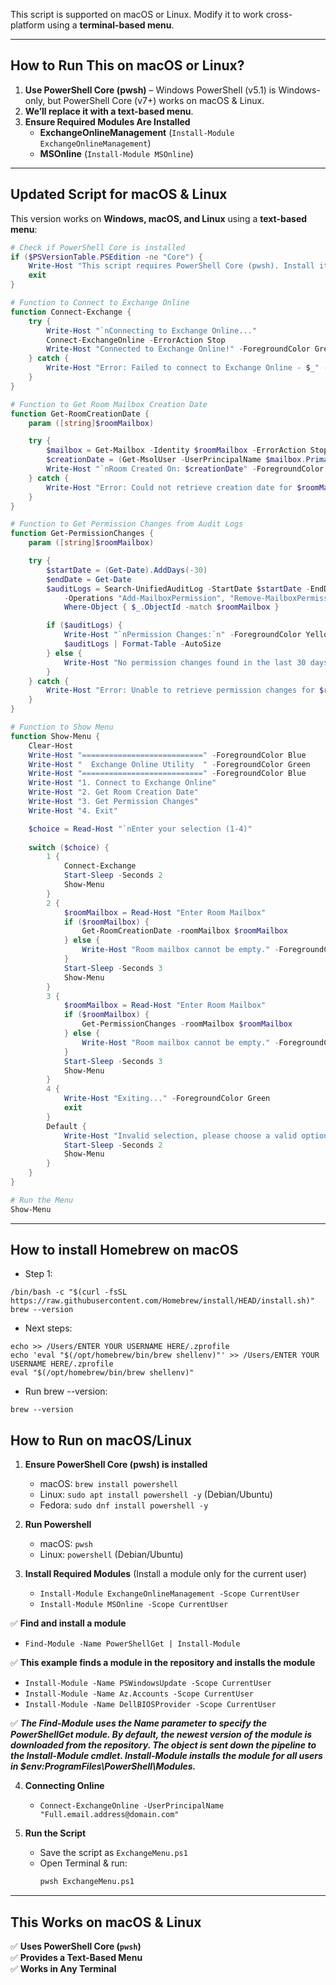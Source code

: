 This script is supported on macOS or Linux. Modify it to work cross-platform using a **terminal-based menu**.

---

## **How to Run This on macOS or Linux?**
1. **Use PowerShell Core (pwsh)** – Windows PowerShell (v5.1) is Windows-only, but PowerShell Core (v7+) works on macOS & Linux.  
2. **We’ll replace it with a text-based menu**.  
3. **Ensure Required Modules Are Installed**  
   - **ExchangeOnlineManagement** (`Install-Module ExchangeOnlineManagement`)  
   - **MSOnline** (`Install-Module MSOnline`)  

---

## **Updated Script for macOS & Linux**
This version works on **Windows, macOS, and Linux** using a **text-based menu**:

```powershell
# Check if PowerShell Core is installed
if ($PSVersionTable.PSEdition -ne "Core") {
    Write-Host "This script requires PowerShell Core (pwsh). Install it from https://aka.ms/powershell" -ForegroundColor Red
    exit
}

# Function to Connect to Exchange Online
function Connect-Exchange {
    try {
        Write-Host "`nConnecting to Exchange Online..."
        Connect-ExchangeOnline -ErrorAction Stop
        Write-Host "Connected to Exchange Online!" -ForegroundColor Green
    } catch {
        Write-Host "Error: Failed to connect to Exchange Online - $_" -ForegroundColor Red
    }
}

# Function to Get Room Mailbox Creation Date
function Get-RoomCreationDate {
    param ([string]$roomMailbox)

    try {
        $mailbox = Get-Mailbox -Identity $roomMailbox -ErrorAction Stop
        $creationDate = (Get-MsolUser -UserPrincipalName $mailbox.PrimarySmtpAddress).WhenCreated
        Write-Host "`nRoom Created On: $creationDate" -ForegroundColor Cyan
    } catch {
        Write-Host "Error: Could not retrieve creation date for $roomMailbox" -ForegroundColor Red
    }
}

# Function to Get Permission Changes from Audit Logs
function Get-PermissionChanges {
    param ([string]$roomMailbox)

    try {
        $startDate = (Get-Date).AddDays(-30)
        $endDate = Get-Date
        $auditLogs = Search-UnifiedAuditLog -StartDate $startDate -EndDate $endDate -RecordType ExchangeAdmin `
            -Operations "Add-MailboxPermission", "Remove-MailboxPermission", "Set-MailboxFolderPermission" -ResultSize 1000 |
            Where-Object { $_.ObjectId -match $roomMailbox }

        if ($auditLogs) {
            Write-Host "`nPermission Changes:`n" -ForegroundColor Yellow
            $auditLogs | Format-Table -AutoSize
        } else {
            Write-Host "No permission changes found in the last 30 days for $roomMailbox." -ForegroundColor Yellow
        }
    } catch {
        Write-Host "Error: Unable to retrieve permission changes for $roomMailbox" -ForegroundColor Red
    }
}

# Function to Show Menu
function Show-Menu {
    Clear-Host
    Write-Host "===========================" -ForegroundColor Blue
    Write-Host "  Exchange Online Utility  " -ForegroundColor Green
    Write-Host "===========================" -ForegroundColor Blue
    Write-Host "1. Connect to Exchange Online"
    Write-Host "2. Get Room Creation Date"
    Write-Host "3. Get Permission Changes"
    Write-Host "4. Exit"

    $choice = Read-Host "`nEnter your selection (1-4)"
    
    switch ($choice) {
        1 {
            Connect-Exchange
            Start-Sleep -Seconds 2
            Show-Menu
        }
        2 {
            $roomMailbox = Read-Host "Enter Room Mailbox"
            if ($roomMailbox) {
                Get-RoomCreationDate -roomMailbox $roomMailbox
            } else {
                Write-Host "Room mailbox cannot be empty." -ForegroundColor Red
            }
            Start-Sleep -Seconds 3
            Show-Menu
        }
        3 {
            $roomMailbox = Read-Host "Enter Room Mailbox"
            if ($roomMailbox) {
                Get-PermissionChanges -roomMailbox $roomMailbox
            } else {
                Write-Host "Room mailbox cannot be empty." -ForegroundColor Red
            }
            Start-Sleep -Seconds 3
            Show-Menu
        }
        4 {
            Write-Host "Exiting..." -ForegroundColor Green
            exit
        }
        Default {
            Write-Host "Invalid selection, please choose a valid option." -ForegroundColor Red
            Start-Sleep -Seconds 2
            Show-Menu
        }
    }
}

# Run the Menu
Show-Menu
```

---
## How to install Homebrew on macOS
   - Step 1:
````
/bin/bash -c "$(curl -fsSL https://raw.githubusercontent.com/Homebrew/install/HEAD/install.sh)"
brew --version
````
   - Next steps:
````
echo >> /Users/ENTER YOUR USERNAME HERE/.zprofile
echo 'eval "$(/opt/homebrew/bin/brew shellenv)"' >> /Users/ENTER YOUR USERNAME HERE/.zprofile
eval "$(/opt/homebrew/bin/brew shellenv)"
````
   - Run brew --version:
````
brew --version
````

## **How to Run on macOS/Linux**
1. **Ensure PowerShell Core (pwsh) is installed**  
   - macOS: `brew install powershell`  
   - Linux: `sudo apt install powershell -y` (Debian/Ubuntu)  
   - Fedora: `sudo dnf install powershell -y`  

2. **Run Powershell**  
   - macOS: `pwsh`  
   - Linux: `powershell` (Debian/Ubuntu)  

3. **Install Required Modules** (Install a module only for the current user)
   - `Install-Module ExchangeOnlineManagement -Scope CurrentUser`  
   - `Install-Module MSOnline -Scope CurrentUser`
     
✅ **Find and install a module**
   - `Find-Module -Name PowerShellGet | Install-Module`
     
✅ **This example finds a module in the repository and installs the module**
   - `Install-Module -Name PSWindowsUpdate -Scope CurrentUser`
   - `Install-Module -Name Az.Accounts -Scope CurrentUser` 
   - `Install-Module -Name DellBIOSProvider -Scope CurrentUser`

✅ ***The Find-Module uses the Name parameter to specify the PowerShellGet module. By default, the newest version of the module is downloaded from the repository. The object is sent down the pipeline to the Install-Module cmdlet. 
Install-Module installs the module for all users in $env:ProgramFiles\PowerShell\Modules.***

4. **Connecting Online**  
   - `Connect-ExchangeOnline -UserPrincipalName "Full.email.address@domain.com"`

4. **Run the Script**  
   - Save the script as `ExchangeMenu.ps1`  
   - Open Terminal & run:  
     ```bash
     pwsh ExchangeMenu.ps1
     ```

---

## **This Works on macOS & Linux**
✅ **Uses PowerShell Core (`pwsh`)**  
✅ **Provides a Text-Based Menu**  
✅ **Works in Any Terminal**  

